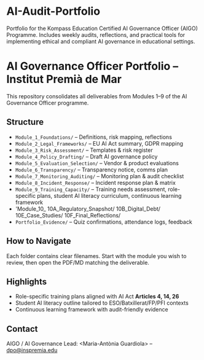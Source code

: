 # AI-Audit-Portfolio
Portfolio for the Kompass Education Certified AI Governance Officer (AIGO) Programme. Includes weekly audits, reflections, and practical tools for implementing ethical and compliant AI governance in educational settings.
# AI Governance Officer Portfolio – Institut Premià de Mar

This repository consolidates all deliverables from Modules 1–9 of the AI Governance Officer programme.

## Structure
- `Module_1_Foundations/` – Definitions, risk mapping, reflections
- `Module_2_Legal_Frameworks/` – EU AI Act summary, GDPR mapping
- `Module_3_Risk_Assessment/` – Templates & risk register
- `Module_4_Policy_Drafting/` – Draft AI governance policy
- `Module_5_Evaluation_Selection/` – Vendor & product evaluations
- `Module_6_Transparency/` – Transparency notice, comms plan
- `Module_7_Monitoring_Auditing/` – Monitoring plan & audit checklist
- `Module_8_Incident_Response/` – Incident response plan & matrix
- `Module_9_Training_Capacity/` – Training needs assessment, role-specific plans, student AI literacy curriculum, continuous learning framework
- 'Module_10_
    10A_Regulatory_Snapshot/
    10B_Digital_Debt/
    10E_Case_Studies/
    10F_Final_Reflections/
- `Portfolio_Evidence/` – Quiz confirmations, attendance logs, feedback

## How to Navigate
Each folder contains clear filenames. Start with the module you wish to review, then open the PDF/MD matching the deliverable.

## Highlights
- Role-specific training plans aligned with AI Act **Articles 4, 14, 26**
- Student AI literacy outline tailored to ESO/Batxillerat/FP/PFI contexts
- Continuous learning framework with audit-friendly evidence

## Contact
AIGO / AI Governance Lead: <Maria-Antònia Guardiola> – <dpo@inspremia.edu>
